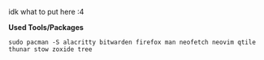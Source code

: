 idk what to put here :4



**Used Tools/Packages**

```sudo pacman -S alacritty bitwarden firefox man neofetch neovim qtile thunar stow zoxide tree```

